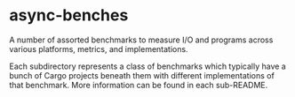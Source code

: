 # async-benches

A number of assorted benchmarks to measure I/O and programs across various
platforms, metrics, and implementations.

Each subdirectory represents a class of benchmarks which typically have a bunch
of Cargo projects beneath them with different implementations of that benchmark.
More information can be found in each sub-README.
